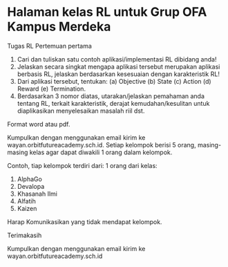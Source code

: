 # Halaman kelas RL untuk Grup OFA Kampus Merdeka

Tugas RL Pertemuan pertama

1. Cari dan tuliskan satu contoh aplikasi/implementasi RL dibidang anda!
2. Jelaskan secara singkat mengapa aplikasi tersebut merupakan aplikasi berbasis RL, jelaskan berdasarkan kesesuaian dengan karakteristik RL!
3. Dari aplikasi tersebut, tentukan: (a) Objective (b) State (c) Action (d) Reward (e) Termination.
4. Berdasarkan 3 nomor diatas, utarakan/jelaskan pemahaman anda tentang RL, terkait karakteristik, derajat kemudahan/kesulitan untuk diaplikasikan menyelesaikan masalah riil dst.

Format word atau pdf.

Kumpulkan dengan menggunakan email kirim ke wayan.orbitfutureacademy.sch.id. Setiap kelompok berisi 5 orang, masing-masing kelas agar dapat diwakili 1 orang dalam kelompok.

Contoh, tiap kelompok terdiri dari: 1 orang dari kelas:

1. AlphaGo
2. Devalopa
3. Khasanah Ilmi
4. Alfatih
5. Kaizen

Harap Komunikasikan yang tidak mendapat kelompok.

Terimakasih

Kumpulkan dengan menggunakan email kirim ke wayan.orbitfutureacademy.sch.id

